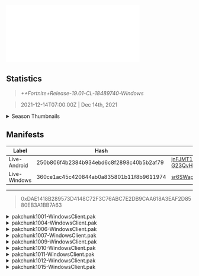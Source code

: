 <div style="pointer-events: none">
  <img style="pointer-events: none" src="https://raw.githubusercontent.com/Tectors/Archive/master/source/dependents/gen.19.01.svg" width="360" height="155">
<div>

## Statistics
> *++Fortnite+Release-19.01-CL-18489740-Windows*

> 2021-12-14T07:00:00Z | Dec 14th, 2021

<details>
  <summary>Season Thumbnails</summary>

  > Seasonal thumbnails are a season's normal ltms and their photos.

  | Name | ID |
  | - | - |
  | [Solo](https://raw.githubusercontent.com/Tectors/Archive/master/source/dependents/monthly-rotaton/playlist_defaultsolo_19_01.png) | Playlist_DefaultSolo |
  | [Duos](https://raw.githubusercontent.com/Tectors/Archive/master/source/dependents/monthly-rotaton/playlist_defaultduo_19_01.png) | Playlist_DefaultDuo |
  | [Trios](https://raw.githubusercontent.com/Tectors/Archive/master/source/dependents/monthly-rotaton/playlist_trios_19_01.png) | Playlist_Trios |
  | [Squads](https://raw.githubusercontent.com/Tectors/Archive/master/source/dependents/monthly-rotaton/playlist_defaultsquad_19_01.png) | Playlist_DefaultSquad |
</details>

## Manifests
| Label | Hash | Route |
| - | - | - |
| Live-Android | 250b806f4b2384b934ebd6c8f2898c40b5b2af79 | [jnFJMT1B6EpbulPJCU-G23QvHbASgg](https://github.com/Tectors/Archive/blob/master/manifests/jnFJMT1B6EpbulPJCU-G23QvHbASgg.manifest) |
| Live-Windows | 360ce1ac45c420844ab0a835801b11f8b9611974 | [sr6SWap2l2Th30T0yEu2Ux55PgJiJg](https://github.com/Tectors/Archive/blob/master/manifests/sr6SWap2l2Th30T0yEu2Ux55PgJiJg.manifest) |

---

> 0xDAE1418B289573D4148C72F3C76ABC7E2DB9CAA618A3EAF2D8580EB3A1BB7A63

<details>
  <summary>pakchunk1001-WindowsClient.pak</summary>

  > FortniteGame/Content/Paks/pakchunk1001-WindowsClient.pak

  > 0x906963083A5B3270887DEA346012E904A0E15FA9CB94269945EEB69926123D3B
  > 0882DAEC4F7823551C4955BA25B8AAC4

  <img src="https://raw.githubusercontent.com/Tectors/Archive/master/source/dependents/referred/SPID_333_RustyBoltCreature_ZGF9S.svg" width="100"> <img src="https://raw.githubusercontent.com/Tectors/Archive/master/source/dependents/referred/SPID_332_RustyBoltLogo_ZB1B0.svg" width="100"> <img src="https://raw.githubusercontent.com/Tectors/Archive/master/source/dependents/referred/Pickaxe_ID_721_RustyBoltSliceMale_V3A4N.svg" width="100"> <img src="https://raw.githubusercontent.com/Tectors/Archive/master/source/dependents/referred/Pickaxe_ID_720_RustyBoltMale_UZ5E5.svg" width="100"> <img src="https://raw.githubusercontent.com/Tectors/Archive/master/source/dependents/referred/Pickaxe_ID_719_RustyBoltFemale_0VJ7J.svg" width="100"> <img src="https://raw.githubusercontent.com/Tectors/Archive/master/source/dependents/referred/Glider_ID_333_RustyBolt_13IXR.svg" width="100"> <img src="https://raw.githubusercontent.com/Tectors/Archive/master/source/dependents/referred/EID_RustyBolt_ZMR13.svg" width="100"> <img src="https://raw.githubusercontent.com/Tectors/Archive/master/source/dependents/referred/CID_A_295_Athena_Commando_M_RustyBolt_FEHJ0.svg" width="100"> <img src="https://raw.githubusercontent.com/Tectors/Archive/master/source/dependents/referred/CID_A_294_Athena_Commando_F_RustyBolt_DB20X.svg" width="100"> <img src="https://raw.githubusercontent.com/Tectors/Archive/master/source/dependents/referred/BID_918_RustyBoltFemale_J4JW1.svg" width="100"> <img src="https://raw.githubusercontent.com/Tectors/Archive/master/source/dependents/referred/BID_917_RustyBoltMale_1DGTV.svg" width="100"> 
</details>

<details>
  <summary>pakchunk1004-WindowsClient.pak</summary>

  > FortniteGame/Content/Paks/pakchunk1004-WindowsClient.pak

  > 0x6D79682C95684A2DAE4DEEF672976C07CA409943CACE6C703C2D863E11C55619
  > 42FEDE262B530BFDC25D9E6B8684D1B7

  <img src="https://raw.githubusercontent.com/Tectors/Archive/master/source/dependents/referred/EID_Layers_BBZ49.svg" width="100"> 
</details>

<details>
  <summary>pakchunk1006-WindowsClient.pak</summary>

  > FortniteGame/Content/Paks/pakchunk1006-WindowsClient.pak

  > 0xA3D1A9D3C283FEF82ADD14EB51B7C6264EEB95F52A64CC6844A3E2C2F7559176
  > 5AD068EB1D56D87706E44EEB3198CF1B

  <img src="https://raw.githubusercontent.com/Tectors/Archive/master/source/dependents/referred/Wrap_431_Logarithm_F8CWD.svg" width="100"> <img src="https://raw.githubusercontent.com/Tectors/Archive/master/source/dependents/referred/EID_LogarithmWhoa_T3PF9.svg" width="100"> <img src="https://raw.githubusercontent.com/Tectors/Archive/master/source/dependents/referred/EID_LogarithmKick_NJVD8.svg" width="100"> 
</details>

<details>
  <summary>pakchunk1007-WindowsClient.pak</summary>

  > FortniteGame/Content/Paks/pakchunk1007-WindowsClient.pak

  > 0xDBD6DFBDA41C654B30177BEB1CC9ED2CA7E692758A0DFEB91426F16C98218AC8
  > 7F863227B67DD0D99A7A4BBEE0682666

  <img src="https://raw.githubusercontent.com/Tectors/Archive/master/source/dependents/referred/CID_A_323_Athena_Commando_M_BananaWinter.svg" width="100"> 
</details>

<details>
  <summary>pakchunk1009-WindowsClient.pak</summary>

  > FortniteGame/Content/Paks/pakchunk1009-WindowsClient.pak

  > 0x262891D3114D876D0244B0D637FB5F8DA7A8A36C9B029775850077EB8FE2B937
  > A062151202F2D5FCAD103D17B9300CE2

  </details>

<details>
  <summary>pakchunk1010-WindowsClient.pak</summary>

  > FortniteGame/Content/Paks/pakchunk1010-WindowsClient.pak

  > 0x445F6C4E1EE5DADA7ECA909BFCBA7759E31F044C6F9362D251B8A6D38C6C089A
  > A92DE306E5174C82739D774151D7B661

  <img src="https://raw.githubusercontent.com/Tectors/Archive/master/source/dependents/referred/Wrap_417_Guava_7J7EW.svg" width="100"> <img src="https://raw.githubusercontent.com/Tectors/Archive/master/source/dependents/referred/LSID_375_GuavaEvent_9GXE3.svg" width="100"> <img src="https://raw.githubusercontent.com/Tectors/Archive/master/source/dependents/referred/LSID_374_GuavaKey_IY0H9.svg" width="100"> 
</details>

<details>
  <summary>pakchunk1011-WindowsClient.pak</summary>

  > FortniteGame/Content/Paks/pakchunk1011-WindowsClient.pak

  > 0xDCA04AC413A2FF9D87D1F789FE28CAC511E4FA5175CC80F4B88A637744FBFC17
  > BA490514EFDA436A2679E381BD558AA3

  <img src="https://raw.githubusercontent.com/Tectors/Archive/master/source/dependents/referred/SPID_330_Haste_52NCD.svg" width="100"> <img src="https://raw.githubusercontent.com/Tectors/Archive/master/source/dependents/referred/EID_Haste1_T98Z9.svg" width="100"> <img src="https://raw.githubusercontent.com/Tectors/Archive/master/source/dependents/referred/CID_A_270_Athena_Commando_M_HasteDouble_8GQHC.svg" width="100"> <img src="https://raw.githubusercontent.com/Tectors/Archive/master/source/dependents/referred/CID_A_269_Athena_Commando_F_HasteStreet_B563I.svg" width="100"> <img src="https://raw.githubusercontent.com/Tectors/Archive/master/source/dependents/referred/BID_909_HasteMale_EPX5A.svg" width="100"> 
</details>

<details>
  <summary>pakchunk1012-WindowsClient.pak</summary>

  > FortniteGame/Content/Paks/pakchunk1012-WindowsClient.pak

  > 0x6540C8A83BC655CA4256E03787AEEF76455B6702EE0B4675CD7DF724BCA2E711
  > D2FAE1D098B2B4695EB59FAAD504798D

  <img src="https://raw.githubusercontent.com/Tectors/Archive/master/source/dependents/referred/Pickaxe_ID_727_LateralFemale_D9XJG.svg" width="100"> <img src="https://raw.githubusercontent.com/Tectors/Archive/master/source/dependents/referred/EID_Lateral_7QJD6.svg" width="100"> <img src="https://raw.githubusercontent.com/Tectors/Archive/master/source/dependents/referred/CID_A_317_Athena_Commando_F_Lateral_HIKN9.svg" width="100"> <img src="https://raw.githubusercontent.com/Tectors/Archive/master/source/dependents/referred/CID_A_316_Athena_Commando_M_Lateral_K8XD9.svg" width="100"> <img src="https://raw.githubusercontent.com/Tectors/Archive/master/source/dependents/referred/BID_925_LateralFemale_7RK0Z.svg" width="100"> <img src="https://raw.githubusercontent.com/Tectors/Archive/master/source/dependents/referred/BID_924_LateralMale_Y2INS.svg" width="100"> 
</details>

<details>
  <summary>pakchunk1015-WindowsClient.pak</summary>

  > FortniteGame/Content/Paks/pakchunk1015-WindowsClient.pak

  > 0x2133493C9C94132330F18AC193CF477CAC074C557A8C62491EDE03F149A96B12
  > EF7C5225BD60644B313ABEE69182A302

  <img src="https://raw.githubusercontent.com/Tectors/Archive/master/source/dependents/referred/Wrap_430_WinterLights.svg" width="100"> <img src="https://raw.githubusercontent.com/Tectors/Archive/master/source/dependents/referred/Wrap_429_HolidaySweater.svg" width="100"> <img src="https://raw.githubusercontent.com/Tectors/Archive/master/source/dependents/referred/Trails_ID_137_TurtleneckCrystal.svg" width="100"> <img src="https://raw.githubusercontent.com/Tectors/Archive/master/source/dependents/referred/SPID_346_Winterfest_2021.svg" width="100"> <img src="https://raw.githubusercontent.com/Tectors/Archive/master/source/dependents/referred/Pickaxe_ID_732_ShovelMale.svg" width="100"> <img src="https://raw.githubusercontent.com/Tectors/Archive/master/source/dependents/referred/Pickaxe_ID_731_ScholarFestiveFemale1h.svg" width="100"> <img src="https://raw.githubusercontent.com/Tectors/Archive/master/source/dependents/referred/MusicPack_117_WinterFest2021.svg" width="100"> <img src="https://raw.githubusercontent.com/Tectors/Archive/master/source/dependents/referred/LSID_393_WinterFest2021.svg" width="100"> <img src="https://raw.githubusercontent.com/Tectors/Archive/master/source/dependents/referred/Glider_ID_339_SnowboardGoldMale.svg" width="100"> <img src="https://raw.githubusercontent.com/Tectors/Archive/master/source/dependents/referred/Glider_ID_335_Logarithm_40QGL.svg" width="100"> <img src="https://raw.githubusercontent.com/Tectors/Archive/master/source/dependents/referred/Emoji_S19_AnimWinterFest2021.svg" width="100"> <img src="https://raw.githubusercontent.com/Tectors/Archive/master/source/dependents/referred/EID_EpicYarn.svg" width="100"> <img src="https://raw.githubusercontent.com/Tectors/Archive/master/source/dependents/referred/CID_A_310_Athena_Commando_F_ScholarFestive.svg" width="100"> <img src="https://raw.githubusercontent.com/Tectors/Archive/master/source/dependents/referred/BID_927_LlamaIce.svg" width="100"> 
</details>

